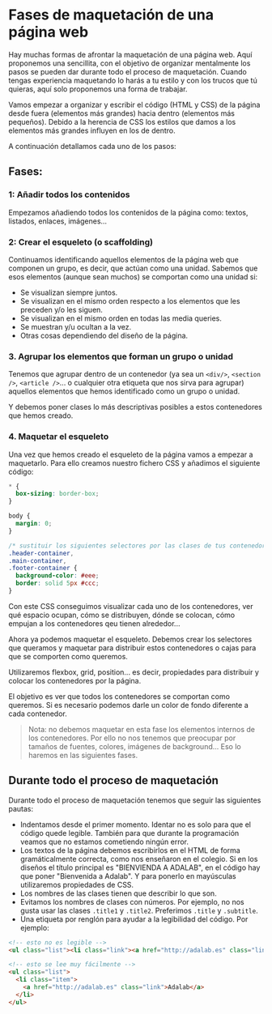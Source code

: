 # Fases de maquetación de una página web

Hay muchas formas de afrontar la maquetación de una página web. Aquí proponemos una sencillita, con el objetivo de organizar mentalmente los pasos se pueden dar durante todo el proceso de maquetación. Cuando tengas experiencia maquetando lo harás a tu estilo y con los trucos que tú quieras, aquí solo proponemos una forma de trabajar.

Vamos empezar a organizar y escribir el código (HTML y CSS) de la página desde fuera (elementos más grandes) hacia dentro (elementos más pequeños). Debido a la herencia de CSS los estilos que damos a los elementos más grandes influyen en los de dentro.

A continuación detallamos cada uno de los pasos:

## Fases:

### 1: Añadir todos los contenidos

Empezamos añadiendo todos los contenidos de la página como: textos, listados, enlaces, imágenes...

### 2: Crear el esqueleto (o scaffolding)

Continuamos identificando aquellos elementos de la página web que componen un grupo, es decir, que actúan como una unidad. Sabemos que esos elementos (aunque sean muchos) se comportan como una unidad si:

* Se visualizan siempre juntos.
* Se visualizan en el mismo orden respecto a los elementos que les preceden y/o les siguen.
* Se visualizan en el mismo orden en todas las media queries.
* Se muestran y/u ocultan a la vez.
* Otras cosas dependiendo del diseño de la página.

### 3. Agrupar los elementos que forman un grupo o unidad

Tenemos que agrupar dentro de un contenedor (ya sea un `<div/>`, `<section />`, `<article />`... o cualquier otra etiqueta que nos sirva para agrupar) aquellos elementos que hemos identificado como un grupo o unidad.

Y debemos poner clases lo más descriptivas posibles a estos contenedores que hemos creado.

### 4. Maquetar el esqueleto

Una vez que hemos creado el esqueleto de la página vamos a empezar a maquetarlo. Para ello creamos nuestro fichero CSS y añadimos el siguiente código:

```css
* {
  box-sizing: border-box;
}

body {
  margin: 0;
}

/* sustituir los siguientes selectores por las clases de tus contenedores y añadir los que falten */
.header-container,
.main-container,
.footer-container {
  background-color: #eee;
  border: solid 5px #ccc;
}
```

Con este CSS conseguimos visualizar cada uno de los contenedores, ver qué espacio ocupan, cómo se distribuyen, dónde se colocan, cómo empujan a los contenedores qeu tienen alrededor...

Ahora ya podemos maquetar el esqueleto. Debemos crear los selectores que queramos y maquetar para distribuir estos contenedores o cajas para que se comporten como queremos.

Utilizaremos flexbox, grid, position... es decir, propiedades para distribuir y colocar los contenedores por la página.

El objetivo es ver que todos los contenedores se comportan como queremos. Si es necesario podemos darle un color de fondo diferente a cada contenedor.

> Nota: no debemos maquetar en esta fase los elementos internos de los contenedores. Por ello no nos tenemos que preocupar por tamaños de fuentes, colores, imágenes de background... Eso lo haremos en las siguientes fases.

<!-- ### 5. Separar el código en partials

Ya hemos dividido la página en sus diferentes partes o contenedores. Es el momento de dividir el código HTML en partials y el código CSS en partials de SASS.

Ya que estamos creando los partials de SASS, es un buen momento para crear otros partials como por ejemplo el de variables y reset.

Al finalizar tendremos nuestro código muy limpio y ordenado. Nuestra mente entrará en modo zen ;) -->

## Durante todo el proceso de maquetación

Durante todo el proceso de maquetación tenemos que seguir las siguientes pautas:

* Indentamos desde el primer momento. Identar no es solo para que el código quede legible. También para que durante la programación veamos que no estamos cometiendo ningún error.
* Los textos de la página debemos escribirlos en el HTML de forma gramáticalmente correcta, como nos enseñaron en el colegio. Si en los diseños el título principal es "BIENVIENDA A ADALAB", en el código hay que poner "Bienvenida a Adalab". Y para ponerlo en mayúsculas utilizaremos propiedades de CSS.
* Los nombres de las clases tienen que describir lo que son.
* Evitamos los nombres de clases con números. Por ejemplo, no nos gusta usar las clases `.title1` y `.title2`. Preferimos `.title` y `.subtitle`.
* Una etiqueta por renglón para ayudar a la legibilidad del código. Por ejemplo:

```html
<!-- esto no es legible -->
<ul class="list"><li class="link"><a href="http://adalab.es" class="link">Adalab</a></li></ul>

<!-- esto se lee muy fácilmente -->
<ul class="list">
  <li class="item">
    <a href="http://adalab.es" class="link">Adalab</a>
  </li>
</ul>
```
